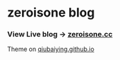 # zeroisone blog
### View Live blog -> [zeroisone.cc](http://zeroisone.cc/)

Theme on [qiubaiying.github.io](https://github.com/qiubaiying/qiubaiying.github.io)